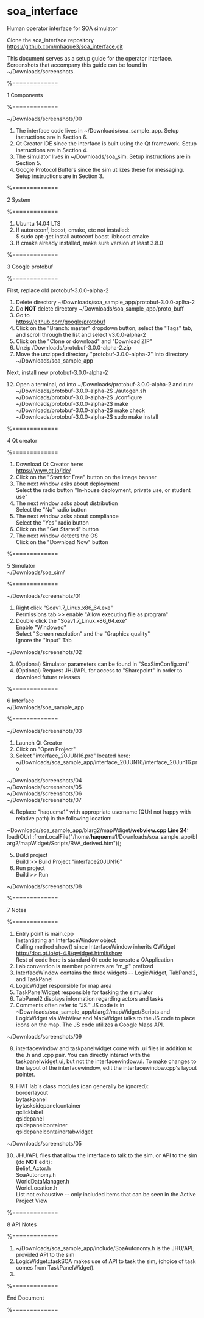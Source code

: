 # soa_interface
Human operator interface for SOA simulator



Clone the soa_interface repository <br />
	https://github.com/mhaque3/soa_interface.git<br />
		
This document serves as a setup guide for the operator interface. Screenshots that accompany this guide can be found in ~/Downloads/screenshots.<br /> 



%=============

1  Components

%=============
	
	

~/Downloads/screenshots/00<br />
 
01.  The interface code lives in ~/Downloads/soa_sample_app. Setup instructions are in Section 6.<br />
02.  Qt Creator IDE since the interface is built using the Qt framework. Setup instructions are in Section 4.<br />  
03.  The simulator lives in ~/Downloads/soa_sim. Setup instructions are in Section 5.<br /> 
03.  Google Protocol Buffers since the sim utilizes these for messaging. Setup instructions are in Section 3.<br />



%=============

2  System

%=============



01.  Ubuntu 14.04 LTS<br />
02.  If autoreconf, boost, cmake, etc not installed:<br />
	$  sudo apt-get install autoconf boost libboost cmake<br />
03.  If cmake already installed, make sure version at least 3.8.0<br />



%=============

3  Google protobuf

%=============



First, replace old protobuf-3.0.0-alpha-2<br /> 

01.  Delete directory ~/Downloads/soa_sample_app/protobuf-3.0.0-aplha-2<br /> 
02.  Do **NOT** delete directory ~/Downloads/soa_sample_app/proto_buff<br /> 
03.  Go to<br />
	https://github.com/google/protobuf<br />
04.  Click on the "Branch: master" dropdown button, select the "Tags" tab, and scroll through the list and select v3.0.0-alpha-2<br />
08.  Click on the "Clone or download" and "Download ZIP"<br />
10.  Unzip /Downloads/protobuf-3.0.0-alpha-2.zip<br />
11.  Move the unzipped directory "protobuf-3.0.0-alpha-2" into directory ~/Downloads/soa_sample_app<br />

Next, install new protobuf-3.0.0-alpha-2<br />

12.  Open a terminal, cd into ~/Downloads/protobuf-3.0.0-alpha-2 and run:<br />
~/Downloads/protobuf-3.0.0-alpha-2$  ./autogen.sh<br />
~/Downloads/protobuf-3.0.0-alpha-2$  ./configure<br />
~/Downloads/protobuf-3.0.0-alpha-2$  make<br />
~/Downloads/protobuf-3.0.0-alpha-2$  make check<br />
~/Downloads/protobuf-3.0.0-alpha-2$  sudo make install<br />



%=============

4  Qt creator

%=============



01.  Download Qt Creator here:<br />
	https://www.qt.io/ide/<br />
02.  Click on the "Start for Free" button on the image banner<br />
03.  The next window asks about deployment<br />
	Select the radio button "In-house deployment, private use, or student use"<br />
04.  The next window asks about distribution<br />
	Select the "No" radio button<br /> 
05.  The next window asks about compliance<br />
	Select the "Yes" radio button<br />
06.  Click on the "Get Started" button<br />
07.  The next window detects the OS<br />
	Click on the "Download Now" button<br />



%=============

5  Simulator<br />
~/Downloads/soa_sim/

%=============



~/Downloads/screenshots/01<br />

01.  Right click "Soav1.7_Linux.x86_64.exe"<br />
	Permissions tab >> enable "Allow executing file as program"<br />
02.  Double click the "Soav1.7_Linux.x86_64.exe"<br />
	Enable "Windowed"<br />
	Select "Screen resolution" and the "Graphics quality"<br />
  	Ignore the "Input" Tab<br />
  	  	
~/Downloads/screenshots/02<br />

03.  (Optional) Simulator parameters can be found in "SoaSimConfig.xml"<br />
04.  (Optional) Request JHU/APL for access to "Sharepoint" in order to download future releases<br />



%=============

6  Interface<br /> 
~/Downloads/soa_sample_app

%=============



~/Downloads/screenshots/03<br />

01.  Launch Qt Creator<br />
02.  Click on "Open Project"<br />
03.  Select "interface_20JUN16.pro" located here:<br />
	~/Downloads/soa_sample_app/interface_20JUN16/interface_20Jun16.pro<br />

~/Downloads/screenshots/04<br />
~/Downloads/screenshots/05<br />
~/Downloads/screenshots/06<br />
~/Downloads/screenshots/07<br />

04.  Replace "haquema1" with appropriate username (QUrl not happy with relative path) in the following location:<br />

~Downloads/soa_sample_app/blarg2/mapWdiget/**webview.cpp Line 24:**<br />
load(QUrl::fromLocalFile("/home/**haquema1**/Downloads/soa_sample_app/blarg2/mapWidget/Scripts/RVA_derived.htm"));<br />

05.  Build project<br />
	Build >> Build Project "interface20JUN16"<br />
06.  Run project<br />
	Build >> Run<br />
	
~/Downloads/screenshots/08<br />



%=============

7  Notes

%=============



01.  Entry point is main.cpp<br />
	Instantiating an InterfaceWindow object<br />
	Calling method show() since InterfaceWindow inherits QWidget<br />
	http://doc.qt.io/qt-4.8/qwidget.html#show<br />
	Rest of code here is standard Qt code to create a QApplication<br />
02.  Lab convention is member pointers are "m_p" prefixed<br />
03.  InterfaceWindow contains the three widgets -- LogicWidget, TabPanel2, and TaskPanel<br />
04.  LogicWidget responsible for map area<br />
05.  TaskPanelWidget responsible for tasking the simulator<br />
06.  TabPanel2 displays information regarding actors and tasks<br />
07.  Comments often refer to "JS." JS code is in ~Downloads/soa_sample_app/blarg2/mapWidget/Scripts and LogicWidget via WebView and MapWidget talks to the JS code to place icons on the map. The JS code utilizes a Google Maps API.<br /> 

~/Downloads/screenshots/09<br />

08.  interfacewindow and taskpanelwidget come with .ui files in addition to the .h and .cpp pair. You can directly interact with the taskpanelwidget.ui, but not the interfacewindow.ui. To make changes to the layout of the interfacewindow, edit the interfacewindow.cpp's layout pointer.<br />

09.  HMT lab's class modules (can generally be ignored):<br />
	borderlayout<br />
	bytaskpanel<br />
	bytasksidepanelcontainer<br />
	qclicklabel<br />
	qsidepanel<br />
	qsidepanelcontainer<br />
	qsidepanelcontainertabwidget<br />
	
~/Downloads/screenshots/05<br />
	
10.  JHU/APL files that allow the interface to talk to the sim, or API to the sim (do **NOT** edit):<br /> 
	Belief_Actor.h<br />
	SoaAutonomy.h<br />
	WorldDataManager.h<br />
	WorldLocation.h<br />
     List not exhaustive -- only included items that can be seen in the Active Project View<br />
     
     
     
%=============

8  API Notes

%=============



01.  ~/Downloads/soa_sample_app/include/SoaAutonomy.h is the JHU/APL provided API to the sim
02.  LogicWidget::taskSOA makes use of API to task the sim, (choice of task comes from TaskPanelWidget).
03.  



%=============

End Document

%=============



